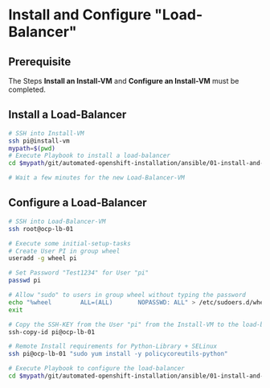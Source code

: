 # Install and Configure "Load-Balancer"

## Prerequisite

The Steps **Install an Install-VM** and **Configure an Install-VM** must be completed.



## Install a Load-Balancer

```bash
# SSH into Install-VM
ssh pi@install-vm
mypath=$(pwd)
# Execute Playbook to install a load-balancer
cd $mypath/git/automated-openshift-installation/ansible/01-install-and-configure-load-balancer-vm/ && ansible-playbook 01-playbook-install-load-balancer-vm.yaml

# Wait a few minutes for the new Load-Balancer-VM
```



## Configure a Load-Balancer

```bash
# SSH into Load-Balancer-VM  
ssh root@ocp-lb-01

# Execute some initial-setup-tasks
# Create User PI in group wheel
useradd -g wheel pi

# Set Password "Test1234" for User "pi"
passwd pi

# Allow "sudo" to users in group wheel without typing the password
echo "%wheel        ALL=(ALL)       NOPASSWD: ALL" > /etc/sudoers.d/wheel
exit

# Copy the SSH-KEY from the User "pi" from the Install-VM to the load-balancer
ssh-copy-id pi@ocp-lb-01

# Remote Install requirements for Python-Library + SELinux
ssh pi@ocp-lb-01 "sudo yum install -y policycoreutils-python"

# Execute Playbook to configure the load-balancer
cd $mypath/git/automated-openshift-installation/ansible/01-install-and-configure-load-balancer-vm/ && ansible-playbook 02-playbook-configure-load-balancer-vm.yaml -k
```

